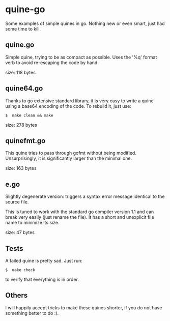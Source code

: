 quine-go
========

Some examples of simple quines in go.
Nothing new or even smart, just had some time to kill.

quine.go
--------

Simple quine, trying to be as compact as possible.
Uses the '%q' format verb to avoid re-escaping the code by hand.

size: 118 bytes

quine64.go
----------

Thanks to go extensive standard library, it is very easy to write a quine
using a base64 encoding of the code. To rebuild it, just use:

    $  make clean && make

size: 278 bytes

quinefmt.go
-----------

This quine tries to pass through gofmt without being modified. Unsurprisingly, it is significantly larger than the minimal one.

size: 163 bytes

e.go
----

Slightly degenerate version: triggers a syntax error message identical to the
source file.

This is tuned to work with the standard go compiler version 1.1 and can break very easily (just rename the file).
It has a short and unexplicit file name to minimize its size.

size: 47 bytes


Tests
-----

A failed quine is pretty sad.
Just run:

    $  make check

to verify that everything is in order.

Others
------

I will happily accept tricks to make these quines shorter, if you do
not have something better to do :).
